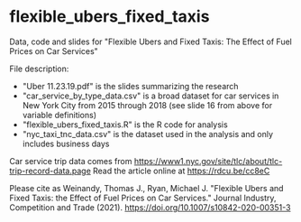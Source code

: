 # flexible_ubers_fixed_taxis
Data, code and slides for "Flexible Ubers and Fixed Taxis: The Effect of Fuel Prices on Car Services"

File description:
* "Uber 11.23.19.pdf" is the slides summarizing the research
* "car_service_by_type_data.csv" is a broad dataset for car services in New York City from 2015 through 2018 (see slide 16 from above for variable definitions)
* "flexible_ubers_fixed_taxis.R" is the R code for analysis
* "nyc_taxi_tnc_data.csv" is the dataset used in the analysis and only includes business days

Car service trip data comes from https://www1.nyc.gov/site/tlc/about/tlc-trip-record-data.page
Read the article online at https://rdcu.be/cc8eC

Please cite as
Weinandy, Thomas J., Ryan, Michael J. "Flexible Ubers and Fixed Taxis: the Effect of Fuel Prices on Car Services." Journal Industry, Competition and Trade (2021). https://doi.org/10.1007/s10842-020-00351-3

